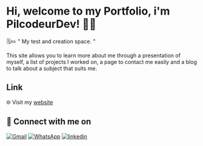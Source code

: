 # Hi, welcome to my Portfolio, i'm PilcodeurDev! 👋🏻

🗒✏ " My test and creation space. " 

This site allows you to learn more about me through a presentation of myself, a list of projects I worked on, a page to contact me easily and a blog to talk about a subject that suits me.

## Link

🌐 Visit my [website](https://despres-simon.com/) 

## 🔗 Connect with me on

[![Gmail](https://img.shields.io/badge/Gmail-D14836?style=for-the-badge&logo=gmail&logoColor=white)](mailto:simondprs62790@gmail.com)
[![WhatsApp](https://img.shields.io/badge/WhatsApp-25D366?style=for-the-badge&logo=whatsapp&logoColor=white)](https://wa.me/33614421780)
[![linkedin](https://img.shields.io/badge/linkedin-0A66C2?style=for-the-badge&logo=linkedin&logoColor=white)](https://www.linkedin.com/in/simondespres/)
